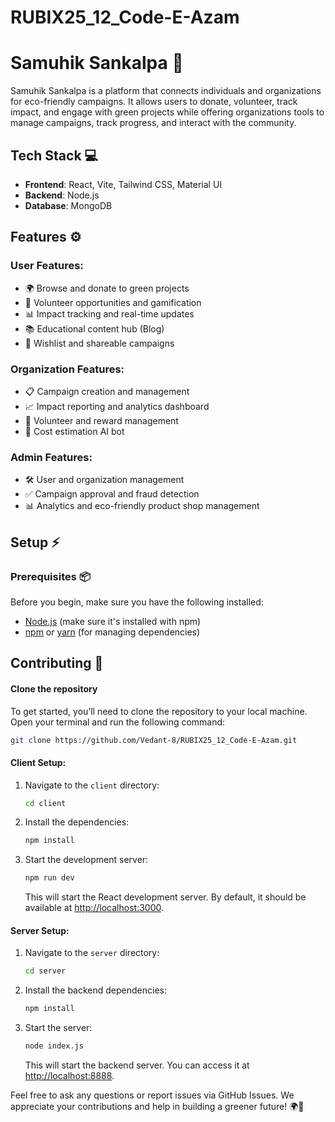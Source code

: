 # RUBIX25_12_Code-E-Azam

# Samuhik Sankalpa 🌱

Samuhik Sankalpa is a platform that connects individuals and organizations for eco-friendly campaigns. It allows users to donate, volunteer, track impact, and engage with green projects while offering organizations tools to manage campaigns, track progress, and interact with the community.

## Tech Stack 💻
- **Frontend**: React, Vite, Tailwind CSS, Material UI
- **Backend**: Node.js
- **Database**: MongoDB

## Features ⚙️
### User Features:
- 🌍 Browse and donate to green projects
- 🤝 Volunteer opportunities and gamification
- 📊 Impact tracking and real-time updates
- 📚 Educational content hub (Blog)
- 💾 Wishlist and shareable campaigns

### Organization Features:
- 📋 Campaign creation and management
- 📈 Impact reporting and analytics dashboard
- 🎁 Volunteer and reward management
- 🤖 Cost estimation AI bot

### Admin Features:
- 🛠️ User and organization management
- ✅ Campaign approval and fraud detection
- 📊 Analytics and eco-friendly product shop management

## Setup ⚡

### Prerequisites 📦
Before you begin, make sure you have the following installed:
- [Node.js](https://nodejs.org) (make sure it's installed with npm)
- [npm](https://www.npmjs.com/) or [yarn](https://classic.yarnpkg.com/en/) (for managing dependencies)

## Contributing 🤗

#### Clone the repository
To get started, you’ll need to clone the repository to your local machine. Open your terminal and run the following command:

```bash
git clone https://github.com/Vedant-8/RUBIX25_12_Code-E-Azam.git
```
#### Client Setup:
1. Navigate to the `client` directory:
   ```bash
   cd client
   ```

2. Install the dependencies:
   ```bash
   npm install
   ```

3. Start the development server:
   ```bash
   npm run dev
   ```

   This will start the React development server. By default, it should be available at [http://localhost:3000](http://localhost:3000).

#### Server Setup:
1. Navigate to the `server` directory:
   ```bash
   cd server
   ```

2. Install the backend dependencies:
   ```bash
   npm install
   ```

3. Start the server:
   ```bash
   node index.js
   ```

   This will start the backend server. You can access it at [http://localhost:8888](http://localhost:8888).

Feel free to ask any questions or report issues via GitHub Issues. We appreciate your contributions and help in building a greener future! 🌍💚
